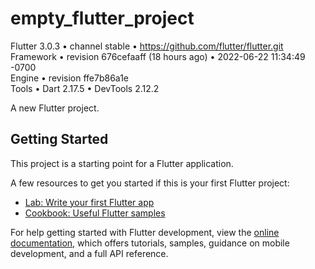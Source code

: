 # empty_flutter_project

Flutter 3.0.3 • channel stable • https://github.com/flutter/flutter.git  
Framework • revision 676cefaaff (18 hours ago) • 2022-06-22 11:34:49 -0700  
Engine • revision ffe7b86a1e  
Tools • Dart 2.17.5 • DevTools 2.12.2  

A new Flutter project.

## Getting Started

This project is a starting point for a Flutter application.

A few resources to get you started if this is your first Flutter project:

- [Lab: Write your first Flutter app](https://docs.flutter.dev/get-started/codelab)
- [Cookbook: Useful Flutter samples](https://docs.flutter.dev/cookbook)

For help getting started with Flutter development, view the
[online documentation](https://docs.flutter.dev/), which offers tutorials,
samples, guidance on mobile development, and a full API reference.
